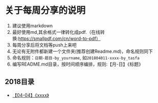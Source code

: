 # 关于每周分享的说明
1. 建议使用markdown
2. 最好使用md,其余格式一律转化成pdf.（在线转换:https://smallpdf.com/cn/word-to-pdf）
3. 每周分享后将文档等push上来吧
4. 无论有无附件都新建一个文件夹(推荐创建Readme.md)，命名规则同下
5. 命名规则：`日期-题目-by_yourname`, 如`201804011-xxxx-by_tasfa`
6. 编写README.md目录，按时间顺序编排，规则:【月-日】《标题》

## 2018目录
- [【04-04】《xxxx》](/2017/20170404-php-by_Dhakkan/php文件包含.md)

